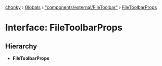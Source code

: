[chonky](../README.md) › [Globals](../globals.md) › ["components/external/FileToolbar"](../modules/_components_external_filetoolbar_.md) › [FileToolbarProps](_components_external_filetoolbar_.filetoolbarprops.md)

# Interface: FileToolbarProps

## Hierarchy

* **FileToolbarProps**
